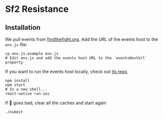 # Sf2 Resistance

## Installation

We pull events from [findthefight.org](http://findthefight.org). Add the URL of
the events host to the `env.js` file:

```
cp env.js.example env.js
# Edit env.js and add the events host URL to the `eventsHostUrl` property
```

If you want to run the events host locally, check out [its
repo](https://github.com/sdhull/find_the_fight).

```
npm install
npm start
# In a new shell...
react-native run-ios
```

If 💩 goes bad, clear all the caches and start again

```
./nukeit
```
